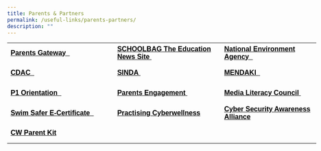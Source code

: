 ```yaml
---
title: Parents & Partners
permalink: /useful-links/parents-partners/
description: ""
---
```

<table border="0" cellpadding="0" cellspacing="0" width="720" style="border-collapse:
 collapse;width:541pt"><colgroup><col width="250" style="mso-width-source:userset;mso-width-alt:9142;width:188pt"> <col width="249" style="mso-width-source:userset;mso-width-alt:9106;width:187pt"> <col width="221" style="mso-width-source:userset;mso-width-alt:8082;width:166pt"></colgroup><tbody><tr height="46" style="mso-height-source:userset;height:35.1pt;mso-yfti-firstrow:
  yes;mso-yfti-irow:0"><td height="46" class="xl65" width="250" style="height:35.1pt;width:188pt"><a href="../../../parents-gateway/" target="_blank"><span style="color:windowtext;
  font-size:12.0pt;font-weight:700;text-decoration:none;font-family:Arial, sans-serif;
  mso-font-charset:0">Parents Gateway &nbsp;</span></a></td><td class="xl65" width="249" style="border-left:none;width:187pt"><a href="https://www.schoolbag.edu.sg/" target="_blank"><span style="color:windowtext;
  font-size:12.0pt;font-weight:700;text-decoration:none;font-family:Arial, sans-serif;
  mso-font-charset:0">SCHOOLBAG The Education News Site&nbsp;</span></a></td><td class="xl65" width="221" style="border-left:none;width:166pt"><a href="https://www.nea.gov.sg/" target="_blank"><span style="color:windowtext;
  font-size:12.0pt;font-weight:700;text-decoration:none;font-family:Arial, sans-serif;
  mso-font-charset:0">National Environment Agency &nbsp;</span></a></td></tr><tr height="46" style="mso-height-source:userset;height:35.1pt;mso-yfti-irow:
  1"><td height="46" class="xl65" width="250" style="height:35.1pt;border-top:none;
  width:188pt"><a href="https://www.cdac.org.sg/" target="_blank"><span style="color:windowtext;font-size:12.0pt;font-weight:700;text-decoration:
  none;font-family:Arial, sans-serif;mso-font-charset:0">CDAC &nbsp;</span></a></td><td class="xl65" width="249" style="border-top:none;border-left:none;width:187pt"><a href="https://www.sinda.org.sg/" target="_blank"><span style="color:windowtext;
  font-size:12.0pt;font-weight:700;text-decoration:none;font-family:Arial, sans-serif;
  mso-font-charset:0">SINDA&nbsp;</span></a></td><td class="xl65" width="221" style="border-top:none;border-left:none;width:166pt"><a href="https://www.mendaki.org.sg/" target="_blank"><span style="color:windowtext;
  font-size:12.0pt;font-weight:700;text-decoration:none;font-family:Arial, sans-serif;
  mso-font-charset:0">MENDAKI&nbsp;<span style="mso-spacerun:yes">&nbsp;</span></span></a></td></tr><tr height="46" style="mso-height-source:userset;height:35.1pt;mso-yfti-irow:
  2"><td height="46" class="xl65" width="250" style="height:35.1pt;border-top:none;
  width:188pt"><a href="https://sites.google.com/moe.edu.sg/sqps-p1-e-orientation/home" target="_blank"><span style="color:windowtext;font-size:12.0pt;font-weight:
  700;text-decoration:none;font-family:Arial, sans-serif;mso-font-charset:0">P1 Orientation&nbsp;<span style="mso-spacerun:yes">&nbsp;</span></span></a></td><td class="xl65" width="249" style="border-top:none;border-left:none;width:187pt"><a href="https://sites.google.com/moe.edu.sg/shuqun-primary-presentations/home" target="_blank"><span style="color:windowtext;font-size:12.0pt;font-weight:
  700;text-decoration:none;font-family:Arial, sans-serif;mso-font-charset:0">Parents Engagement<span style="mso-spacerun:yes">&nbsp;</span></span></a></td><td class="xl65" width="221" style="border-top:none;border-left:none;width:166pt"><a href="https://www.betterinternet.sg/" target="_blank"><span style="color:
  windowtext;font-size:12.0pt;font-weight:700;text-decoration:none;font-family:
  Arial, sans-serif;mso-font-charset:0">Media Literacy Council<span style="mso-spacerun:yes">&nbsp;</span></span></a></td></tr><tr height="46" style="mso-height-source:userset;height:35.1pt;mso-yfti-irow:
  3"><td height="46" class="xl65" width="250" style="height:35.1pt;border-top:none;
  width:188pt"><a href="../../../wp-content/uploads/2019/11/Swim-Safer-E-Certificate-User-Guide-For-Parents.pdf" target="_blank"><span style="color:windowtext;font-size:12.0pt;font-weight:
  700;text-decoration:none;font-family:Arial, sans-serif;mso-font-charset:0">Swim Safer E-Certificate &nbsp;</span></a></td><td class="xl65" width="249" style="border-top:none;border-left:none;width:187pt"><a href="https://www.moe.gov.sg/education-in-sg/our-programmes/cyber-wellness" target="_blank"><span style="color:windowtext;font-size:12.0pt;font-weight:
  700;text-decoration:none;font-family:Arial, sans-serif;mso-font-charset:0">Practising Cyberwellness</span></a></td><td class="xl65" width="221" style="border-top:none;border-left:none;width:166pt"><a href="https://www.csa.gov.sg/gosafeonline/go-safe-for-me/for-parents" target="_blank"><span style="color:windowtext;font-size:12.0pt;font-weight:
  700;text-decoration:none;font-family:Arial, sans-serif;mso-font-charset:0">Cyber Security Awareness Alliance</span></a></td></tr><tr height="46" style="mso-height-source:userset;height:35.1pt;mso-yfti-irow:
  4;mso-yfti-lastrow:yes"><td height="46" class="xl65" width="250" style="height:35.1pt;border-top:none;
  width:188pt"><a href="https://www.moe.gov.sg/-/media/files/parent-kit/parent-kit---raising-a-digitally-smart-child.pdf" target="_blank"><span style="color:windowtext;font-size:12.0pt;font-weight:
  700;text-decoration:none;font-family:Arial, sans-serif;mso-font-charset:0">CW Parent Kit</span></a></td><td class="xl65" width="249" style="border-top:none;border-left:none;width:187pt">&nbsp;</td><td class="xl65" width="221" style="border-top:none;border-left:none;width:166pt">&nbsp;</td></tr></tbody></table>